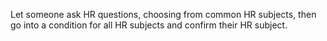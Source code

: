 Let someone ask HR questions, choosing from common HR subjects, then go into a condition for all HR subjects and confirm their HR subject.
